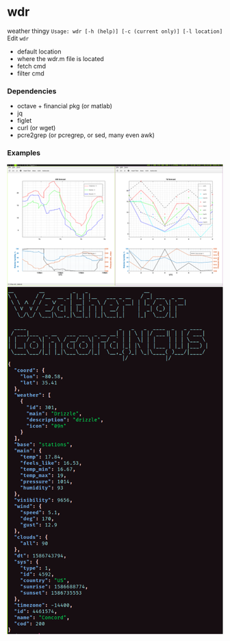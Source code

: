 # wdr
weather thingy
` Usage: wdr [-h (help)] [-c (current only)] [-l location] `
Edit `wdr`
- default location
- where the wdr.m file is located
- fetch cmd
- filter cmd

### Dependencies
- octave + financial pkg (or matlab)
- jq
- figlet
- curl (or wget)
- pcre2grep (or pcregrep, or sed, many even awk)


### Examples
![1] ![2]

[1]: https://github.com/communistkiro/wdr/raw/master/gscreenshot_2020-04-13-044308.png "ex. 1"
[2]: https://github.com/communistkiro/wdr/raw/master/gscreenshot_2020-04-13-051504.png "ex. 2"
